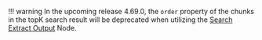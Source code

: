 !!! warning
    In the upcoming release 4.69.0, the `order` property of the chunks in the topK search result will be deprecated when utilizing the [Search Extract Output](https://docs.cognigy.com/ai/flow-nodes/other-nodes/search-extract-output/) Node.

